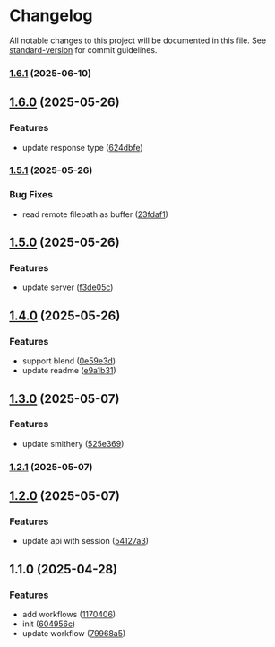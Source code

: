 # Changelog

All notable changes to this project will be documented in this file. See [standard-version](https://github.com/conventional-changelog/standard-version) for commit guidelines.

### [1.6.1](https://github.com/c-rick/jimeng-mcp/compare/v1.6.0...v1.6.1) (2025-06-10)

## [1.6.0](https://github.com/c-rick/jimeng-mcp/compare/v1.5.1...v1.6.0) (2025-05-26)


### Features

* update response type ([624dbfe](https://github.com/c-rick/jimeng-mcp/commit/624dbfe4658c975f13c145d739f72e5e28bca049))

### [1.5.1](https://github.com/c-rick/jimeng-mcp/compare/v1.5.0...v1.5.1) (2025-05-26)


### Bug Fixes

* read remote filepath as buffer ([23fdaf1](https://github.com/c-rick/jimeng-mcp/commit/23fdaf14877b58c534be2918243ea9958ab201f1))

## [1.5.0](https://github.com/c-rick/jimeng-mcp/compare/v1.4.0...v1.5.0) (2025-05-26)


### Features

* update server ([f3de05c](https://github.com/c-rick/jimeng-mcp/commit/f3de05c439d833d642a1e71d604227bbc3aa725a))

## [1.4.0](https://github.com/c-rick/jimeng-mcp/compare/v1.3.0...v1.4.0) (2025-05-26)


### Features

* support blend ([0e59e3d](https://github.com/c-rick/jimeng-mcp/commit/0e59e3db543bdcceb91d6f80769d3ad6c6d54433))
* update readme ([e9a1b31](https://github.com/c-rick/jimeng-mcp/commit/e9a1b31a478bae812c9316c2f7e70363f6d30b4b))

## [1.3.0](https://github.com/c-rick/jimeng-mcp/compare/v1.2.1...v1.3.0) (2025-05-07)


### Features

* update smithery ([525e369](https://github.com/c-rick/jimeng-mcp/commit/525e369d1b10b2c67155771d7064041b70cd5df6))

### [1.2.1](https://github.com/c-rick/jimeng-mcp/compare/v1.2.0...v1.2.1) (2025-05-07)

## [1.2.0](https://github.com/c-rick/jimeng-mcp/compare/v1.1.0...v1.2.0) (2025-05-07)


### Features

* update api with session ([54127a3](https://github.com/c-rick/jimeng-mcp/commit/54127a3290d8908f3e2edbd570411bc48594c760))

## 1.1.0 (2025-04-28)


### Features

* add workflows ([1170406](https://github.com/c-rick/jimeng-mcp/commit/117040652848600be10e68bd72da333ff89c8b2e))
* init ([604956c](https://github.com/c-rick/jimeng-mcp/commit/604956c8a6b0bc4aef0ba612bbdb9c60f620073f))
* update workflow ([79968a5](https://github.com/c-rick/jimeng-mcp/commit/79968a5d9cbb765f39217be23fb1e08f0e67400e))
